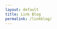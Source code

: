 ```yaml
---
layout: default
title: Link Blog
permalink: /linkblog/
---
```


<h2 id="linkListTitle"></h2>
<div id="linkList"></div>

<script src="//code.jquery.com/jquery-2.1.3.min.js"></script>
<script src="//cdnjs.cloudflare.com/ajax/libs/handlebars.js/2.0.0/handlebars.runtime.js"></script>
<script src="//cdnjs.cloudflare.com/ajax/libs/moment.js/2.9.0/moment.min.js"></script>
<script src="../public/templates/linkTemplate.hbs.js"></script>
<!--<script src="../public/script/jquery.fastLiveFilter.min.js"></script>-->
<script src="../public/script/linkblog.min.js"></script>